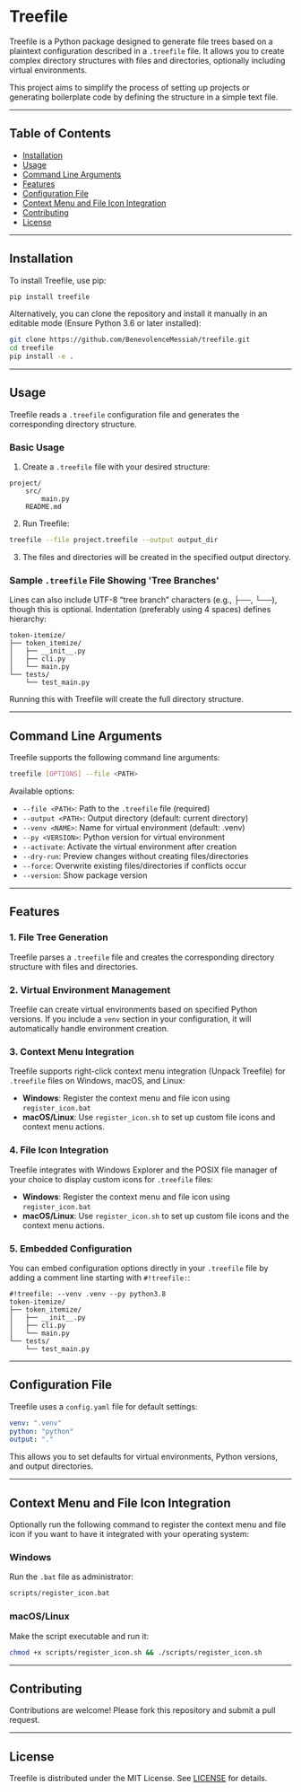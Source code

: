 # Treefile

Treefile is a Python package designed to generate file trees based on a plaintext configuration described in a `.treefile` file. It allows you to create complex directory structures with files and directories, optionally including virtual environments.

This project aims to simplify the process of setting up projects or generating boilerplate code by defining the structure in a simple text file.

---

## Table of Contents

- [Installation](#installation)
- [Usage](#usage)
- [Command Line Arguments](#command-line-arguments)
- [Features](#features)
- [Configuration File](#configuration-file)
- [Context Menu and File Icon Integration](#context-menu-and-file-icon-integration)
- [Contributing](#contributing)
- [License](#license)

---

## Installation

To install Treefile, use pip:

```bash
pip install treefile
```

Alternatively, you can clone the repository and install it manually in an editable mode (Ensure Python 3.6 or later installed):

```bash
git clone https://github.com/BenevolenceMessiah/treefile.git
cd treefile
pip install -e .
```

---

## Usage

Treefile reads a `.treefile` configuration file and generates the corresponding directory structure.

### Basic Usage

1. Create a `.treefile` file with your desired structure:

```treefile
project/
    src/
        main.py
    README.md
```

2. Run Treefile:

```bash
treefile --file project.treefile --output output_dir
```

3. The files and directories will be created in the specified output directory.

### Sample `.treefile` File Showing 'Tree Branches'

Lines can also include UTF-8 “tree branch” characters (e.g., ├──, └──), though this is optional. Indentation (preferably using 4 spaces) defines hierarchy:

```treefile
token-itemize/
├── token_itemize/
│   ├── __init__.py
│   ├── cli.py
│   └── main.py
└── tests/
    └── test_main.py
```

Running this with Treefile will create the full directory structure.

---

## Command Line Arguments

Treefile supports the following command line arguments:

```bash
treefile [OPTIONS] --file <PATH>
```

Available options:

- `--file <PATH>`: Path to the `.treefile` file (required)
- `--output <PATH>`: Output directory (default: current directory)
- `--venv <NAME>`: Name for virtual environment (default: .venv)
- `--py <VERSION>`: Python version for virtual environment
- `--activate`: Activate the virtual environment after creation
- `--dry-run`: Preview changes without creating files/directories
- `--force`: Overwrite existing files/directories if conflicts occur
- `--version`: Show package version

---

## Features

### 1. File Tree Generation

Treefile parses a `.treefile` file and creates the corresponding directory structure with files and directories.

### 2. Virtual Environment Management

Treefile can create virtual environments based on specified Python versions. If you include a `venv` section in your configuration, it will automatically handle environment creation.

### 3. Context Menu Integration

Treefile supports right-click context menu integration (Unpack Treefile) for `.treefile` files on Windows, macOS, and Linux:

- **Windows**: Register the context menu and file icon using `register_icon.bat`
- **macOS/Linux**: Use `register_icon.sh` to set up custom file icons and context menu actions.

### 4. File Icon Integration

Treefile integrates with Windows Explorer and the POSIX file manager of your choice to display custom icons for `.treefile` files:

- **Windows**: Register the context menu and file icon using `register_icon.bat`
- **macOS/Linux**: Use `register_icon.sh` to set up custom file icons and the context menu actions.

### 5. Embedded Configuration

You can embed configuration options directly in your `.treefile` file by adding a comment line starting with `#!treefile:`:

```treefile
#!treefile: --venv .venv --py python3.8
token-itemize/
├── token_itemize/
│   ├── __init__.py
│   ├── cli.py
│   └── main.py
└── tests/
    └── test_main.py
```

---

## Configuration File

Treefile uses a `config.yaml` file for default settings:

```yaml
venv: ".venv"
python: "python"
output: "."
```

This allows you to set defaults for virtual environments, Python versions, and output directories.

---

## Context Menu and File Icon Integration

Optionally run the following command to register the context menu and file icon if you want to have it integrated with your operating system:

### Windows

Run the `.bat` file as administrator:

```cmd
scripts/register_icon.bat
```

### macOS/Linux

Make the script executable and run it:

```bash
chmod +x scripts/register_icon.sh && ./scripts/register_icon.sh
```

---

## Contributing

Contributions are welcome! Please fork this repository and submit a pull request.

---

## License

Treefile is distributed under the MIT License. See [LICENSE](LICENSE) for details.
